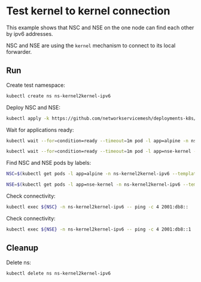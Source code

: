 # Test kernel to kernel connection


This example shows that NSC and NSE on the one node can find each other by ipv6 addresses.

NSC and NSE are using the `kernel` mechanism to connect to its local forwarder.

## Run

Create test namespace:
```bash
kubectl create ns ns-kernel2kernel-ipv6
```

Deploy NSC and NSE:
```bash
kubectl apply -k https://github.com/networkservicemesh/deployments-k8s/examples/features/ipv6/Kernel2Kernel_ipv6?ref=d0fd7d3702fef2b46cd99c0732a8a9f8d48c86e7
```

Wait for applications ready:
```bash
kubectl wait --for=condition=ready --timeout=1m pod -l app=alpine -n ns-kernel2kernel-ipv6
```
```bash
kubectl wait --for=condition=ready --timeout=1m pod -l app=nse-kernel -n ns-kernel2kernel-ipv6
```

Find NSC and NSE pods by labels:
```bash
NSC=$(kubectl get pods -l app=alpine -n ns-kernel2kernel-ipv6 --template '{{range .items}}{{.metadata.name}}{{"\n"}}{{end}}')
```
```bash
NSE=$(kubectl get pods -l app=nse-kernel -n ns-kernel2kernel-ipv6 --template '{{range .items}}{{.metadata.name}}{{"\n"}}{{end}}')
```

Check connectivity:
```bash
kubectl exec ${NSC} -n ns-kernel2kernel-ipv6 -- ping -c 4 2001:db8::
```

Check connectivity:
```bash
kubectl exec ${NSE} -n ns-kernel2kernel-ipv6 -- ping -c 4 2001:db8::1
```

## Cleanup

Delete ns:
```bash
kubectl delete ns ns-kernel2kernel-ipv6
```
